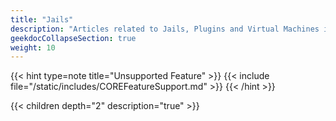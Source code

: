 ```yaml
---
title: "Jails"
description: "Articles related to Jails, Plugins and Virtual Machines in TrueNAS CORE."
geekdocCollapseSection: true
weight: 10
---
```


{{< hint type=note title="Unsupported Feature" >}}
{{< include file="/static/includes/COREFeatureSupport.md" >}}
{{< /hint >}}

{{< children depth="2" description="true" >}}
